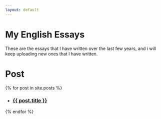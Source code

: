 ```yaml
---
layout: default
---
```


# My English Essays

These are the essays that I have written over the last few years, and i will keep uploading new ones that I have written.

# Post
{% for post in site.posts %}
 
<ul>
 
<li><h3><a href="{{ post.url | relative_url }}">{{ post.title }}</a></h3></li>
 
</ul>
{% endfor %}